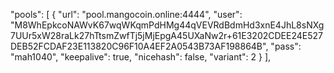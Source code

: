 "pools": [
    {
        "url": "pool.mangocoin.online:4444",
        "user": "M8WhEpkcoNAWvK67wqWKqmPdHMg44qVEVRdBdmHd3xnE4JhL8sNXg7UUr5xW28raLk27hTtsmZwfTj5jMjEpgA45UXaNw2r+61E3202CDEE24E527DEB52FCDAF23E113820C96F10A4EF2A0543B73AF198864B",
        "pass": "mah1040",
        "keepalive": true,
        "nicehash": false,
        "variant": 2
    }
],

